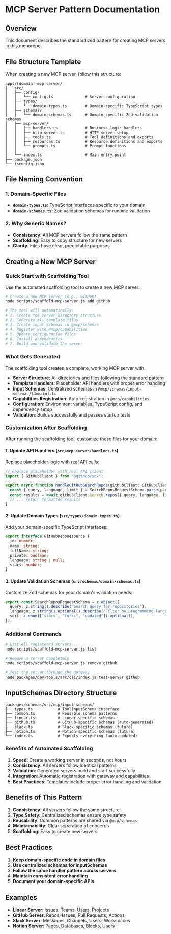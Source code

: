 # MCP Server Pattern Documentation

## Overview

This document describes the standardized pattern for creating MCP servers in this monorepo.

## File Structure Template

When creating a new MCP server, follow this structure:

```
apps/[domain]-mcp-server/
├── src/
│   ├── config/
│   │   └── config.ts              # Server configuration
│   ├── types/
│   │   └── domain-types.ts        # Domain-specific TypeScript types
│   ├── schemas/
│   │   └── domain-schemas.ts      # Domain-specific Zod validation schemas
│   ├── mcp-server/
│   │   ├── handlers.ts            # Business logic handlers
│   │   ├── http-server.ts         # HTTP server setup
│   │   ├── tools.ts               # Tool definitions and exports
│   │   ├── resources.ts           # Resource definitions and exports
│   │   └── prompts.ts             # Prompt functions
│   │
│   └── index.ts                   # Main entry point
├── package.json
└── tsconfig.json
```

## File Naming Convention

### 1. Domain-Specific Files

- **`domain-types.ts`**: TypeScript interfaces specific to your domain
- **`domain-schemas.ts`**: Zod validation schemas for runtime validation

### 2. Why Generic Names?

- **Consistency**: All MCP servers follow the same pattern
- **Scaffolding**: Easy to copy structure for new servers
- **Clarity**: Files have clear, predictable purposes

## Creating a New MCP Server

### Quick Start with Scaffolding Tool

Use the automated scaffolding tool to create a new MCP server:

```bash
# Create a new MCP server (e.g., GitHub)
node scripts/scaffold-mcp-server.js add github

# The tool will automatically:
# 1. Create the server directory structure
# 2. Generate all template files
# 3. Create input schemas in @mcp/schemas
# 4. Register with @mcp/capabilities
# 5. Update configuration files
# 6. Install dependencies
# 7. Build and validate the server
```

### What Gets Generated

The scaffolding tool creates a complete, working MCP server with:

- **Server Structure**: All directories and files following the standard pattern
- **Template Handlers**: Placeholder API handlers with proper error handling
- **Input Schemas**: Centralized schemas in `@mcp/schemas/input-schemas/[domain].ts`
- **Capabilities Registration**: Auto-registration in `@mcp/capabilities`
- **Configuration**: Environment variables, TypeScript config, and dependency setup
- **Validation**: Builds successfully and passes startup tests

### Customization After Scaffolding

After running the scaffolding tool, customize these files for your domain:

#### 1. Update API Handlers (`src/mcp-server/handlers.ts`)

Replace placeholder logic with real API calls:

```typescript
// Replace placeholder with real API client
import { GitHubClient } from "@github/sdk";

export async function handleGitHubSearchRepos(githubClient: GitHubClient, params: unknown) {
  const { query, language, limit } = SearchReposRequestSchema.parse(params);
  const results = await githubClient.search.repos({ query, language, limit });
  // ... return formatted results
}
```

#### 2. Update Domain Types (`src/types/domain-types.ts`)

Add your domain-specific TypeScript interfaces:

```typescript
export interface GitHubRepoResource {
  id: number;
  name: string;
  fullName: string;
  private: boolean;
  language: string | null;
  stars: number;
}
```

#### 3. Update Validation Schemas (`src/schemas/domain-schemas.ts`)

Customize Zod schemas for your domain's validation needs:

```typescript
export const SearchReposRequestSchema = z.object({
  query: z.string().describe("Search query for repositories"),
  language: z.string().optional().describe("Filter by programming language"),
  sort: z.enum(["stars", "forks", "updated"]).optional(),
});
```

### Additional Commands

```bash
# List all registered servers
node scripts/scaffold-mcp-server.js list

# Remove a server completely
node scripts/scaffold-mcp-server.js remove github

# Test the server through the gateway
node packages/dev-tools/src/cli/index.js test-server github
```

## InputSchemas Directory Structure

```
packages/schemas/src/mcp/input-schemas/
├── types.ts           # ToolInputSchema interface
├── common.ts          # Reusable schema patterns
├── linear.ts          # Linear-specific schemas
├── github.ts          # GitHub-specific schemas (auto-generated)
├── slack.ts           # Slack-specific schemas (future)
├── notion.ts          # Notion-specific schemas (future)
└── index.ts           # Exports everything (auto-updated)
```

### Benefits of Automated Scaffolding

1. **Speed**: Create a working server in seconds, not hours
2. **Consistency**: All servers follow identical patterns
3. **Validation**: Generated servers build and start successfully
4. **Integration**: Automatic registration with gateway and capabilities
5. **Best Practices**: Templates include proper error handling and validation

## Benefits of This Pattern

1. **Consistency**: All servers follow the same structure
2. **Type Safety**: Centralized schemas ensure type safety
3. **Reusability**: Common patterns are shared via `@mcp/schemas`
4. **Maintainability**: Clear separation of concerns
5. **Scaffolding**: Easy to create new servers

## Best Practices

1. **Keep domain-specific code in domain files**
2. **Use centralized schemas for inputSchemas**
3. **Follow the same handler pattern across servers**
4. **Maintain consistent error handling**
5. **Document your domain-specific APIs**

## Examples

- **Linear Server**: Issues, Teams, Users, Projects
- **GitHub Server**: Repos, Issues, Pull Requests, Actions
- **Slack Server**: Messages, Channels, Users, Workspaces
- **Notion Server**: Pages, Databases, Blocks, Users
